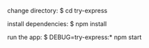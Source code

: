    change directory:
     $ cd try-express

   install dependencies:
     $ npm install

   run the app:
     $ DEBUG=try-express:* npm start
